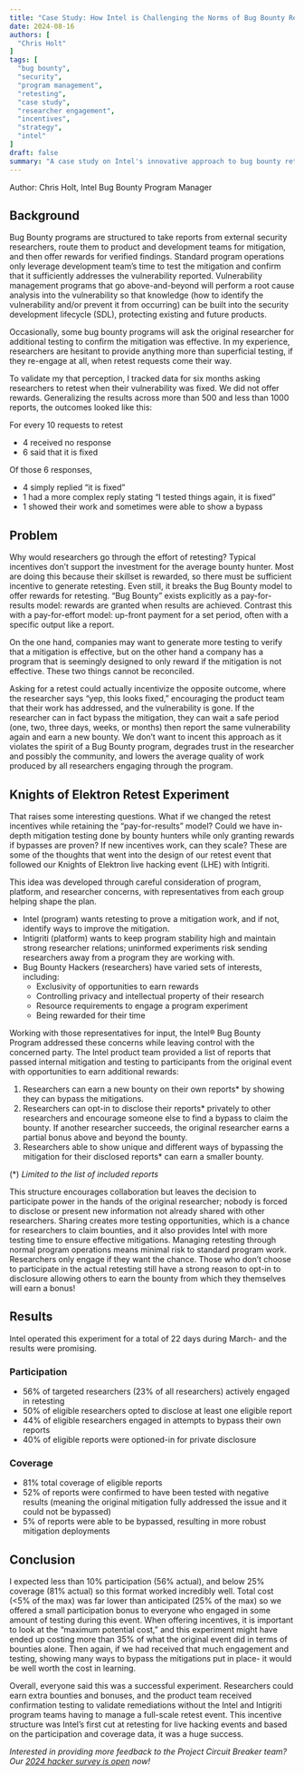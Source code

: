 ```yaml
---
title: "Case Study: How Intel is Challenging the Norms of Bug Bounty Retesting"
date: 2024-08-16
authors: [
  "Chris Holt"
]
tags: [
  "bug bounty",
  "security",
  "program management",
  "retesting",
  "case study",
  "researcher engagement",
  "incentives",
  "strategy",
  "intel"
]
draft: false
summary: "A case study on Intel's innovative approach to bug bounty retesting. This post explores the challenges of incentivizing researchers to retest mitigations and details a successful experiment that used a collaborative, results-based model to significantly increase participation and validation coverage."
---
```


Author: Chris Holt, Intel Bug Bounty Program Manager

## Background
Bug Bounty programs are structured to take reports from external security researchers, route them to product and development teams for mitigation, and then offer rewards for verified findings. Standard program operations only leverage development team’s time to test the mitigation and confirm that it sufficiently addresses the vulnerability reported. Vulnerability management programs that go above-and-beyond will perform a root cause analysis into the vulnerability so that knowledge (how to identify the vulnerability and/or prevent it from occurring) can be built into the security development lifecycle (SDL), protecting existing and future products.

Occasionally, some bug bounty programs will ask the original researcher for additional testing to confirm the mitigation was effective. In my experience, researchers are hesitant to provide anything more than superficial testing, if they re-engage at all, when retest requests come their way.

To validate my that perception, I tracked data for six months asking researchers to retest when their vulnerability was fixed. We did not offer rewards. Generalizing the results across more than 500 and less than 1000 reports, the outcomes looked like this:

For every 10 requests to retest
-   4 received no response
-   6 said that it is fixed

Of those 6 responses,
-   4 simply replied “it is fixed”
-   1 had a more complex reply stating “I tested things again, it is fixed”
-   1 showed their work and sometimes were able to show a bypass

## Problem
Why would researchers go through the effort of retesting? Typical incentives don’t support the investment for the average bounty hunter. Most are doing this because their skillset is rewarded, so there must be sufficient incentive to generate retesting. Even still, it breaks the Bug Bounty model to offer rewards for retesting. “Bug Bounty” exists explicitly as a pay-for-results model: rewards are granted when results are achieved. Contrast this with a pay-for-effort model: up-front payment for a set period, often with a specific output like a report.

On the one hand, companies may want to generate more testing to verify that a mitigation is effective, but on the other hand a company has a program that is seemingly designed to only reward if the mitigation is not effective. These two things cannot be reconciled.

Asking for a retest could actually incentivize the opposite outcome, where the researcher says “yep, this looks fixed,” encouraging the product team that their work has addressed, and the vulnerability is gone. If the researcher can in fact bypass the mitigation, they can wait a safe period (one, two, three days, weeks, or months) then report the same vulnerability again and earn a new bounty. We don’t want to incent this approach as it violates the spirit of a Bug Bounty program, degrades trust in the researcher and possibly the community, and lowers the average quality of work produced by all researchers engaging through the program.

## Knights of Elektron Retest Experiment
That raises some interesting questions. What if we changed the retest incentives while retaining the “pay-for-results” model? Could we have in-depth mitigation testing done by bounty hunters while only granting rewards if bypasses are proven? If new incentives work, can they scale? These are some of the thoughts that went into the design of our retest event that followed our Knights of Elektron live hacking event (LHE) with Intigriti.

This idea was developed through careful consideration of program, platform, and researcher concerns, with representatives from each group helping shape the plan.

-   Intel (program) wants retesting to prove a mitigation work, and if not, identify ways to improve the mitigation.
-   Intigriti (platform) wants to keep program stability high and maintain strong researcher relations; uninformed experiments risk sending researchers away from a program they are working with.
-   Bug Bounty Hackers (researchers) have varied sets of interests, including:
    -   Exclusivity of opportunities to earn rewards
    -   Controlling privacy and intellectual property of their research
    -   Resource requirements to engage a program experiment
    -   Being rewarded for their time

Working with those representatives for input, the Intel® Bug Bounty Program addressed these concerns while leaving control with the concerned party. The Intel product team provided a list of reports that passed internal mitigation and testing to participants from the original event with opportunities to earn additional rewards:

1.  Researchers can earn a new bounty on their own reports* by showing they can bypass the mitigations.
2.  Researchers can opt-in to disclose their reports* privately to other researchers and encourage someone else to find a bypass to claim the bounty. If another researcher succeeds, the original researcher earns a partial bonus above and beyond the bounty.
3.  Researchers able to show unique and different ways of bypassing the mitigation for their disclosed reports* can earn a smaller bounty.

(*) *Limited to the list of included reports*

This structure encourages collaboration but leaves the decision to participate power in the hands of the original researcher; nobody is forced to disclose or present new information not already shared with other researchers. Sharing creates more testing opportunities, which is a chance for researchers to claim bounties, and it also provides Intel with more testing time to ensure effective mitigations. Managing retesting through normal program operations means minimal risk to standard program work. Researchers only engage if they want the chance. Those who don’t choose to participate in the actual retesting still have a strong reason to opt-in to disclosure allowing others to earn the bounty from which they themselves will earn a bonus!

## Results
Intel operated this experiment for a total of 22 days during March- and the results were promising.

### Participation
-   56% of targeted researchers (23% of all researchers) actively engaged in retesting
-   50% of eligible researchers opted to disclose at least one eligible report
-   44% of eligible researchers engaged in attempts to bypass their own reports
-   40% of eligible reports were optioned-in for private disclosure

### Coverage
-   81% total coverage of eligible reports
-   52% of reports were confirmed to have been tested with negative results (meaning the original mitigation fully addressed the issue and it could not be bypassed)
-   5% of reports were able to be bypassed, resulting in more robust mitigation deployments

## Conclusion

I expected less than 10% participation (56% actual), and below 25% coverage (81% actual) so this format worked incredibly well. Total cost (<5% of the max) was far lower than anticipated (25% of the max) so we offered a small participation bonus to everyone who engaged in some amount of testing during this event. When offering incentives, it is important to look at the “maximum potential cost,” and this experiment might have ended up costing more than 35% of what the original event did in terms of bounties alone. Then again, if we had received that much engagement and testing, showing many ways to bypass the mitigations put in place- it would be well worth the cost in learning.

Overall, everyone said this was a successful experiment. Researchers could earn extra bounties and bonuses, and the product team received confirmation testing to validate remediations without the Intel and Intigriti program teams having to manage a full-scale retest event. This incentive structure was Intel’s first cut at retesting for live hacking events and based on the participation and coverage data, it was a huge success.

*Interested in providing more feedback to the Project Circuit Breaker team? Our [2024 hacker survey is open](https://www.projectcircuitbreaker.com/hacker-survey-2024/) now!*